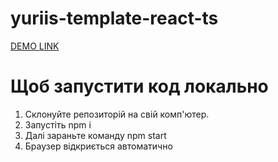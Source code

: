 # yuriis-template-react-ts

[DEMO LINK](https://KrivorotkoYurii.github.io/imrev-test-task/)

# Щоб запустити код локально
  1. Склонуйте репозиторій на свій комп'ютер.
  2. Запустіть npm i
  3. Далі зараньте команду npm start
  4. Браузер відкриється автоматично
